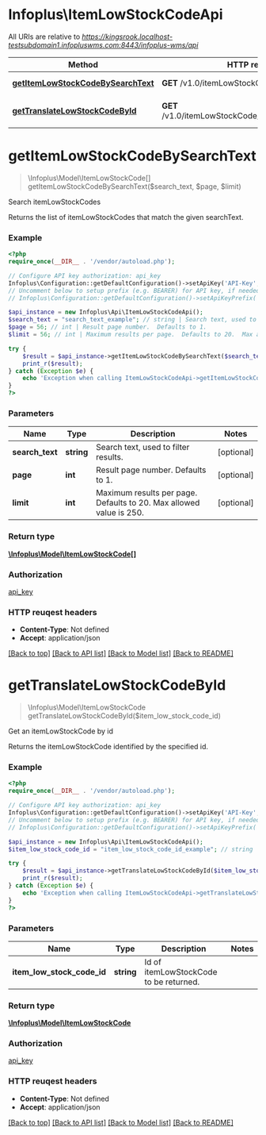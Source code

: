 # Infoplus\ItemLowStockCodeApi

All URIs are relative to *https://kingsrook.localhost-testsubdomain1.infopluswms.com:8443/infoplus-wms/api*

Method | HTTP request | Description
------------- | ------------- | -------------
[**getItemLowStockCodeBySearchText**](ItemLowStockCodeApi.md#getItemLowStockCodeBySearchText) | **GET** /v1.0/itemLowStockCode/search | Search itemLowStockCodes
[**getTranslateLowStockCodeById**](ItemLowStockCodeApi.md#getTranslateLowStockCodeById) | **GET** /v1.0/itemLowStockCode/{itemLowStockCodeId} | Get an itemLowStockCode by id


# **getItemLowStockCodeBySearchText**
> \Infoplus\Model\ItemLowStockCode[] getItemLowStockCodeBySearchText($search_text, $page, $limit)

Search itemLowStockCodes

Returns the list of itemLowStockCodes that match the given searchText.

### Example 
```php
<?php
require_once(__DIR__ . '/vendor/autoload.php');

// Configure API key authorization: api_key
Infoplus\Configuration::getDefaultConfiguration()->setApiKey('API-Key', 'YOUR_API_KEY');
// Uncomment below to setup prefix (e.g. BEARER) for API key, if needed
// Infoplus\Configuration::getDefaultConfiguration()->setApiKeyPrefix('API-Key', 'BEARER');

$api_instance = new Infoplus\Api\ItemLowStockCodeApi();
$search_text = "search_text_example"; // string | Search text, used to filter results.
$page = 56; // int | Result page number.  Defaults to 1.
$limit = 56; // int | Maximum results per page.  Defaults to 20.  Max allowed value is 250.

try { 
    $result = $api_instance->getItemLowStockCodeBySearchText($search_text, $page, $limit);
    print_r($result);
} catch (Exception $e) {
    echo 'Exception when calling ItemLowStockCodeApi->getItemLowStockCodeBySearchText: ', $e->getMessage(), "\n";
}
?>
```

### Parameters

Name | Type | Description  | Notes
------------- | ------------- | ------------- | -------------
 **search_text** | **string**| Search text, used to filter results. | [optional] 
 **page** | **int**| Result page number.  Defaults to 1. | [optional] 
 **limit** | **int**| Maximum results per page.  Defaults to 20.  Max allowed value is 250. | [optional] 

### Return type

[**\Infoplus\Model\ItemLowStockCode[]**](ItemLowStockCode.md)

### Authorization

[api_key](../README.md#api_key)

### HTTP reuqest headers

 - **Content-Type**: Not defined
 - **Accept**: application/json

[[Back to top]](#) [[Back to API list]](../README.md#documentation-for-api-endpoints) [[Back to Model list]](../README.md#documentation-for-models) [[Back to README]](../README.md)

# **getTranslateLowStockCodeById**
> \Infoplus\Model\ItemLowStockCode getTranslateLowStockCodeById($item_low_stock_code_id)

Get an itemLowStockCode by id

Returns the itemLowStockCode identified by the specified id.

### Example 
```php
<?php
require_once(__DIR__ . '/vendor/autoload.php');

// Configure API key authorization: api_key
Infoplus\Configuration::getDefaultConfiguration()->setApiKey('API-Key', 'YOUR_API_KEY');
// Uncomment below to setup prefix (e.g. BEARER) for API key, if needed
// Infoplus\Configuration::getDefaultConfiguration()->setApiKeyPrefix('API-Key', 'BEARER');

$api_instance = new Infoplus\Api\ItemLowStockCodeApi();
$item_low_stock_code_id = "item_low_stock_code_id_example"; // string | Id of itemLowStockCode to be returned.

try { 
    $result = $api_instance->getTranslateLowStockCodeById($item_low_stock_code_id);
    print_r($result);
} catch (Exception $e) {
    echo 'Exception when calling ItemLowStockCodeApi->getTranslateLowStockCodeById: ', $e->getMessage(), "\n";
}
?>
```

### Parameters

Name | Type | Description  | Notes
------------- | ------------- | ------------- | -------------
 **item_low_stock_code_id** | **string**| Id of itemLowStockCode to be returned. | 

### Return type

[**\Infoplus\Model\ItemLowStockCode**](ItemLowStockCode.md)

### Authorization

[api_key](../README.md#api_key)

### HTTP reuqest headers

 - **Content-Type**: Not defined
 - **Accept**: application/json

[[Back to top]](#) [[Back to API list]](../README.md#documentation-for-api-endpoints) [[Back to Model list]](../README.md#documentation-for-models) [[Back to README]](../README.md)

